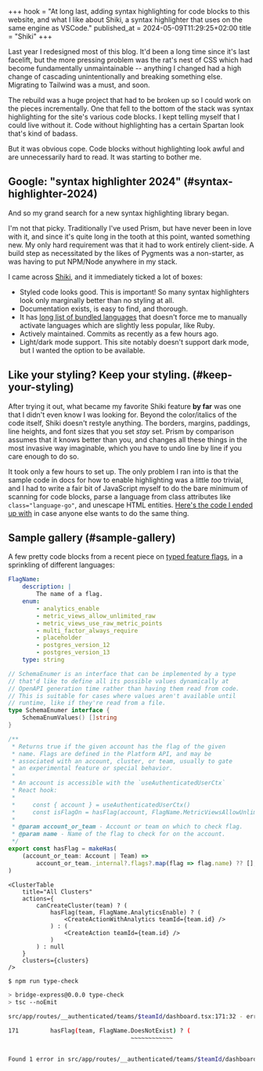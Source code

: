 +++
hook = "At long last, adding syntax highlighting for code blocks to this website, and what I like about Shiki, a syntax highlighter that uses on the same engine as VSCode."
published_at = 2024-05-09T11:29:25+02:00
title = "Shiki"
+++

Last year I redesigned most of this blog. It'd been a long time since it's last facelift, but the more pressing problem was the rat's nest of CSS which had become fundamentally unmaintainable -- anything I changed had a high change of cascading unintentionally and breaking something else. Migrating to Tailwind was a must, and soon.

The rebuild was a huge project that had to be broken up so I could work on the pieces incrementally. One that fell to the bottom of the stack was syntax highlighting for the site's various code blocks. I kept telling myself that I could live without it. Code without highlighting has a certain Spartan look that's kind of badass.

But it was obvious cope. Code blocks without highlighting look awful and are unnecessarily hard to read. It was starting to bother me.

## Google: "syntax highlighter 2024" (#syntax-highlighter-2024)

And so my grand search for a new syntax highlighting library began.

I'm not that picky. Traditionally I've used Prism, but have never been in love with it, and since it's quite long in the tooth at this point, wanted something new. My only hard requirement was that it had to work entirely client-side. A build step as necessitated by the likes of Pygments was a non-starter, as was having to put NPM/Node anywhere in my stack.

I came across [Shiki](https://shiki.style/), and it immediately ticked a lot of boxes:

* Styled code looks good. This is important! So many syntax highlighters look only marginally better than no styling at all.
* Documentation exists, is easy to find, and thorough.
* It has [long list of bundled languages](https://shiki.style/languages) that doesn't force me to manually activate languages which are slightly less popular, like Ruby.
* Actively maintained. Commits as recently as a few hours ago.
* Light/dark mode support. This site notably doesn't support dark mode, but I wanted the option to be available.

## Like your styling? Keep your styling. (#keep-your-styling)

After trying it out, what became my favorite Shiki feature **by far** was one that I didn't even know I was looking for. Beyond the color/italics of the code itself, Shiki doesn't restyle anything. The borders, margins, paddings, line heights, and font sizes that you set _stay_ set. Prism by comparison assumes that it knows better than you, and changes all these things in the most invasive way imaginable, which you have to undo line by line if you care enough to do so.

It took only a few hours to set up. The only problem I ran into is that the sample code in docs for how to enable highlighting was a little _too_ trivial, and I had to write a fair bit of JavaScript myself to do the bare minimum of scanning for code blocks, parse a language from class attributes like `class="language-go"`, and unescape HTML entities. [Here's the code I ended up with](https://github.com/brandur/sorg/blob/master/views/_shiki.tmpl.html) in case anyone else wants to do the same thing.

## Sample gallery (#sample-gallery)

A few pretty code blocks from a recent piece on [typed feature flags](/fragments/typed-feature-flags), in a sprinkling of different languages:

``` yaml
FlagName:
    description: |
        The name of a flag.
    enum:
        - analytics_enable
        - metric_views_allow_unlimited_raw
        - metric_views_use_raw_metric_points
        - multi_factor_always_require
        - placeholder
        - postgres_version_12
        - postgres_version_13
    type: string
```

``` go
// SchemaEnumer is an interface that can be implemented by a type
// that'd like to define all its possible values dynamically at
// OpenAPI generation time rather than having them read from code.
// This is suitable for cases where values aren't available until
// runtime, like if they're read from a file.
type SchemaEnumer interface {
    SchemaEnumValues() []string
}
```

``` ts
/**
 * Returns true if the given account has the flag of the given
 * name. Flags are defined in the Platform API, and may be
 * associated with an account, cluster, or team, usually to gate
 * an experimental feature or special behavior.
 *
 * An account is accessible with the `useAuthenticatedUserCtx`
 * React hook:
 *
 *     const { account } = useAuthenticatedUserCtx()
 *     const isFlagOn = hasFlag(account, FlagName.MetricViewsAllowUnlimitedRaw)
 *
 * @param account_or_team - Account or team on which to check flag.
 * @param name - Name of the flag to check for on the account.
 */
export const hasFlag = makeHas(
    (account_or_team: Account | Team) =>
        account_or_team._internal?.flags?.map(flag => flag.name) ?? [],
)
```

``` tsx
<ClusterTable
    title="All Clusters"
    actions={
        canCreateCluster(team) ? (
            hasFlag(team, FlagName.AnalyticsEnable) ? (
                <CreateActionWithAnalytics teamId={team.id} />
            ) : (
                <CreateAction teamId={team.id} />
            )
        ) : null
    }
    clusters={clusters}
/>
```

``` sh
$ npm run type-check

> bridge-express@0.0.0 type-check
> tsc --noEmit

src/app/routes/__authenticated/teams/$teamId/dashboard.tsx:171:32 - error TS2339: Property 'DoesNotExist' does not exist on type '{ readonly AnalyticsEnable: "analytics_enable"; readonly MetricViewsAllowUnlimitedRaw: "metric_views_allow_unlimited_raw"; readonly MetricViewsUseRawMetricPoints: "metric_views_use_raw_metric_points"; readonly MultiFactorAlwaysRequire: "multi_factor_always_require"; readonly Placeholder: "placeholder"; readonly PostgresVersion12: "postgres_version_12"; }'.

171         hasFlag(team, FlagName.DoesNotExist) ? (
                                   ~~~~~~~~~~~~


Found 1 error in src/app/routes/__authenticated/teams/$teamId/dashboard.tsx:171
```